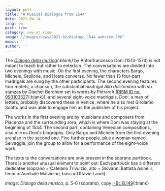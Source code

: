 ```yaml
---
layout: post
title: "A Musical Dialogue from 1544"
date: 2021-04-14
lang: en
post: true
category: new_at_rism
image: "/images/news/2021-02/dialogo_1544_website.JPG"
email: ''
author: ''
---
```


The _[Dialogo della musica](https://opac.rism.info/search?id=993104404&View=rism){:blank}_ by Antonfrancesco Doni (1513-1574) is not meant to teach but rather to entertain. The conversations are divided into two evenings with music. On the first evening, the characters Bargo, Michele, Grullone, and Hoste converse. No fewer than 13 four-part madrigals are sung by the other participants. The second evening features four motets, a chanson, the substantial madrigal _Alla dolc’ombra_ with six stanzas by Giachet Berchem set to words by Petrarch ([RISM ID no. 993103527](https://opac.rism.info/search?id=993103527&View=rism){:blank}), and several eight-voice madrigals. Doni, a man of letters, probably discovered these in Venice, where he also met Girolamo Scotto and was able to engage him as the publisher of his project.

The works in the first evening are by musicians and composers from Piacenza and the surrounding area, which is where Doni was staying at the beginning of 1544. The second part, containing Venecian compositions, also mirros Doni's biography. Only Bargo and Michele from the first evening are also in the second one. Five further people, plus a woman named Selvaggia, join the group to allow for a performance of the eight-voice work. 

The texts to the conversations are only present in the soprano partbook. There is another unusual element to point out: Each partbook has a different dedicatee (soprano = Catelano Trivulzio, alto = Giovanni Battista Asinelli, tenor = Annibale Malvicino, bass = Ottavio Landi).

_Image_: _Dialogo della musica_, p. 5-6 (soprano), copy [I-Bc B.149](http://www.bibliotecamusica.it/cmbm/scripts/gaspari/scheda.asp?id=1308){:blank}
